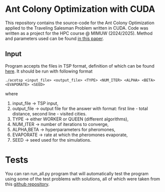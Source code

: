# Ant Colony Optimization with CUDA

This repository contains the source-code for the Ant Colony Optimization applied to the Traveling Salesman Problem written in CUDA.
Code was written as a project for the HPC course @ MIMUW (2024/2025). Method and parameters used can be found 
[in this paper](https://doi.org/10.1016/j.jpdc.2012.01.002).

## Input
Program accepts the files in TSP format, definition of which can be found [here](http://comopt.ifi.uni-heidelberg.de/software/TSPLIB95/).
It should be run with following format 
```
./acotsp <input_file> <output_file> <TYPE> <NUM_ITER> <ALPHA> <BETA> <EVAPORATE> <SEED>

```
where
1. input_file -> TSP input,
2. output_file -> output file for the answer with format: first line - total distance, second line - visited cities.
3. TYPE -> either WORKER or QUEEN (different algorithms),
4. NUM_ITER -> number of iterations to converge,
5. ALPHA,BETA -> hyperparameters for pheromones,
6. EVAPORATE -> rate at which the pheromones evaporate,
7. SEED -> seed used for the simulations.

# Tests
You can ran run_all.py program that will automatically test the program using some of the test problems with solutions, 
all of which were taken from this [github repository](https://github.com/mastqe/tsplib/blob/master/solutions).